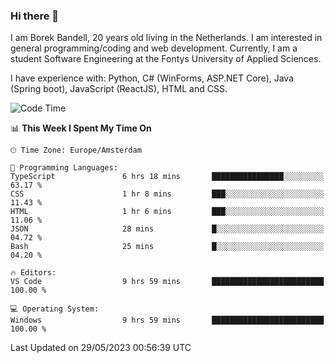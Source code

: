 ### Hi there 👋

I am Borek Bandell, 20 years old living in the Netherlands. I am interested in general programming/coding and web development. Currently, I am a student Software Engineering at the Fontys University of Applied Sciences.

I have experience with: Python, C# (WinForms, ASP.NET Core), Java (Spring boot), JavaScript (ReactJS), HTML and CSS.

<!--START_SECTION:waka-->
![Code Time](http://img.shields.io/badge/Code%20Time-593%20hrs%2042%20mins-blue)

📊 **This Week I Spent My Time On** 

```text
🕑︎ Time Zone: Europe/Amsterdam

💬 Programming Languages: 
TypeScript               6 hrs 18 mins       ████████████████░░░░░░░░░   63.17 % 
CSS                      1 hr 8 mins         ███░░░░░░░░░░░░░░░░░░░░░░   11.43 % 
HTML                     1 hr 6 mins         ███░░░░░░░░░░░░░░░░░░░░░░   11.06 % 
JSON                     28 mins             █░░░░░░░░░░░░░░░░░░░░░░░░   04.72 % 
Bash                     25 mins             █░░░░░░░░░░░░░░░░░░░░░░░░   04.20 % 

🔥 Editors: 
VS Code                  9 hrs 59 mins       █████████████████████████   100.00 % 

💻 Operating System: 
Windows                  9 hrs 59 mins       █████████████████████████   100.00 % 
```


 Last Updated on 29/05/2023 00:56:39 UTC
<!--END_SECTION:waka-->

<!--**tcBorek2002/tcBorek2002** is a ✨ _special_ ✨ repository because its `README.md` (this file) appears on your GitHub profile.

Here are some ideas to get you started:

- 🔭 I’m currently working on ...
- 🌱 I’m currently learning ...
- 👯 I’m looking to collaborate on ...
- 🤔 I’m looking for help with ...
- 💬 Ask me about ...
- 📫 How to reach me: ...
- 😄 Pronouns: ...
- ⚡ Fun fact: ...
-->
